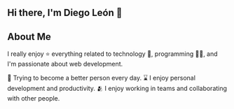 ## Hi there, I'm Diego León 👋

## About Me

I really enjoy ⭐ everything related to technology 🤖, programming 👨‍💻, and I'm passionate about web development.

🌿 Trying to become a better person every day.
⌛ I enjoy personal development and productivity.
🫂 I enjoy working in teams and collaborating with other people.
